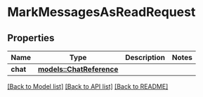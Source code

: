 # MarkMessagesAsReadRequest

## Properties

Name | Type | Description | Notes
------------ | ------------- | ------------- | -------------
**chat** | [**models::ChatReference**](ChatReference.md) |  | 

[[Back to Model list]](../README.md#documentation-for-models) [[Back to API list]](../README.md#documentation-for-api-endpoints) [[Back to README]](../README.md)


